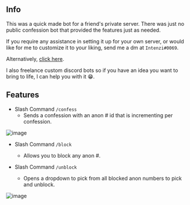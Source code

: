 ## Info

This was a quick made bot for a friend's private server.
There was just no public confession bot that provided the features just as needed.

If you require any assistance in setting it up for your own server, or would like for me to customize it to your liking, send me a dm at `Intenzi#0069`.

Alternatively, [click here](https://discord.com/users/296937641121939456/).

I also freelance custom discord bots so if you have an idea you want to bring to life, I can help you with it 😁.

## Features

- Slash Command `/confess`
    - Sends a confession with an anon # id that is incrementing per confession.
    
![image](https://user-images.githubusercontent.com/62426443/168413896-2ea78e8f-7c61-437c-ba26-303a476d5baf.png)


- Slash Command `/block`
    - Allows you to block any anon #.

- Slash Command `/unblock`
    - Opens a dropdown to pick from all blocked anon numbers to pick and unblock.

![image](https://user-images.githubusercontent.com/62426443/168413903-19c57b80-39c5-4a30-881e-e10a9553881f.png)

